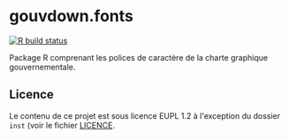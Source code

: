 # gouvdown.fonts

<!-- badges: start -->
[![R build status](https://github.com/spyrales/gouvdown.fonts/workflows/R-CMD-check/badge.svg)](https://github.com/spyrales/gouvdown.fonts/actions)
<!-- badges: end -->

Package R comprenant les polices de caractère de la charte graphique gouvernementale.

## Licence

Le contenu de ce projet est sous licence EUPL 1.2 à l'exception du dossier `inst` (voir le fichier [LICENCE](./LICENCE).
